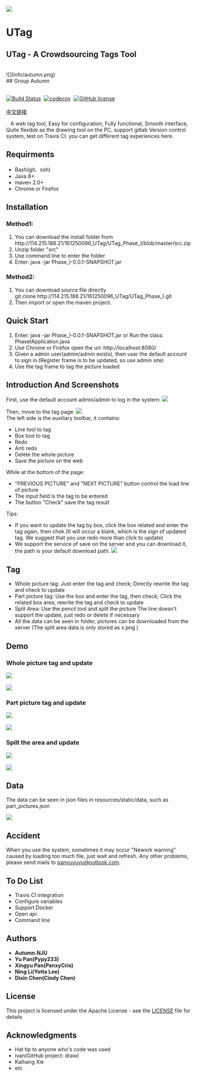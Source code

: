 ![](info/logo_icon.png)
<br>
# UTag

## UTag - A Crowdsourcing Tags Tool

<br>
![](info/autumn.png)
<br>
## Group Autumn
<br>
<br>


[![Build Status](https://www.travis-ci.org/Pypy233/SECIII.svg?branch=master)](https://www.travis-ci.org/Pypy233/SECIII)&nbsp;&nbsp;[![codecov](https://codecov.io/gh/Pypy233/SECIII/branch/master/graph/badge.svg)](https://codecov.io/gh/Pypy233/SECIII)&nbsp;&nbsp;[![GitHub license](https://img.shields.io/github/license/Pypy233/SECIII.svg)](https://github.com/Pypy233/SECIII/blob/master/LICENSE)
<br>
<br>
[中文链接](ReadMEChinese.md)

&nbsp;&nbsp;
A web tag tool, Easy for configuration, Fully functional, Smooth interface, Quite flexible as the drawing tool on the PC. support gitlab Version control system,  test on Travis CI. you can get different tag experiences here.
## Requirments
<ul>
	<li>Bash(git、ssh)</li>
	<li>Java 8+</li>
	<li>maven 2.0+</li>
	<li>Chrome or Firefox</li>
</ul>

## Installation
### Method1:
<ol>
	<li>You can download the install folder from http://114.215.188.21/161250096_UTag/UTag_Phase_I/blob/master/src.zip</li>
	<li>Unzip folder "src"</li>
	<li>Use command line to enter the folder</li>
	<li>Enter: java -jar Phase_I-0.0.1-SNAPSHOT.jar</li>
</ol>

###  Method2:
<ol> 
<li>You can download source file directly</li>
git clone http://114.215.188.21/161250096_UTag/UTag_Phase_I.git</li>
<li>
Then import or open the maven project.</li>
</ol>

## Quick Start
<ol>
<li>Enter: java -jar Phase_I-0.0.1-SNAPSHOT.jar or Run the class: PhaseIApplication.java</li>
<li>Use Chrome or Firefox open the url: http://localhost:8080/</li>
<li>Given a admin user(admin/admin exists), then user the default account to sign in.(Register frame is to be updated, so use admin site)</li>
<li>Use the tag frame to tag the picture loaded</li>
</ol>

## Introduction And Screenshots
First, use the default account admin/admin to log in the system:
![](info/login.png)

Then, move to the tag page:
![](info/main.png)
<br>
The left side is the auxiliary toolbar, it contains:
<ul>
<li>
Line tool to tag</li>
<li>Box tool to tag</li>
<li>Redo</li>
<li>Anti redo</li>
<li>Delete the whole picture</li>
<li>Save the picture on the web</li>
</ul>

While at the bottom of the page:
<ul>
	<li>"PREVIOUS PICTURE" and "NEXT PICTURE" button control the load line of picture</li>
	<li>The input field is the tag to be entered</li>
	<li>The button "Check" save the tag result</li>
</ul>

Tips:
	<ul>
	<li>If you want to update the tag by box, click the box related and enter the tag again, then chek.(It will occur a blank, which is the sign of updated tag. We suggest that you use redo more than click to update)</li>
	<li>We support the service of save on the server and you can download it, the path is your default download path.
	![](info/save.png)
	
</li>
</ul>

## Tag
<ul>
<li>Whole picture tag: Just enter the tag and check; 
	Directly rewrite the tag and check to update</li>
<li>Part picture tag: Use the box and enter the tag, then check;
	Click the related box area, rewrite the tag and check to update</li>
<li>Split Area: Use the pencil tool and split the picture
The line doesn't support the update, just redo or delete if necessary</li>
<li>All the data can be seen in folder, pictures can be downloaded from the server (The split area data is only stored as x.png )</li>
</ul>

## Demo
### Whole picture tag and update
![](info/cat.png)
<br>
<br>
![](info/cat_update.png)

### Part picture tag and update
![](info/part_picture.png)
<br>
<br>
![](info/update_part.png)

### Spilt the area and update
![](info/line.png)
<br>
<br>
![](info/line_update.png)

## Data
The data can be seen in json files in resources/static/data, such as part_pictures.json

![](info/json.png)

## Accident
When you use the system, sometimes it may occur "Nework warning" caused by loading too much file, just wait and refresh.
Any other problems, please send mails to panyuyuyu@outlook.com.


## To Do List
<ul>
<li>Travis CI integration</li>
<li>Configure variables</li>
<li>Support Docker</li>
<li>Open api</li>
<li>Command line</li>
</ul>

## Authors
* **Autumn.NJU**
* **Yu Pan(Pypy233)**
* **Xingyu Pan(PanxyCris)**
* **Ning Li(Yotta Lee)**
* **Dixin Chen(Cindy Chen)**

## License

This project is licensed under the Apache License - see the [LICENSE](LICENSE) file for details

## Acknowledgments

* Hat tip to anyone who's code was used
* ivan(GitHub project: draw)
* Kaihang Xie
* etc


